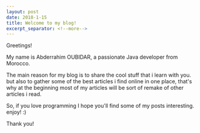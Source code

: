 ```yaml
---
layout: post
date: 2018-1-15
title: Welcome to my blog!
excerpt_separator: <!--more-->
---
```

                                                                                                              
Greetings!
<!--more-->

My name is Abderrahim OUBIDAR, a passionate Java developer from Morocco. 

The main reason for my blog is to share the cool stuff that i learn with you. but also to gather some of the best articles i find online in one place, that's why at the beginning most of my articles will be sort of remake of other articles i read.

So, if you love programming I hope you'll find some of my posts interesting. enjoy! :)

Thank you!
